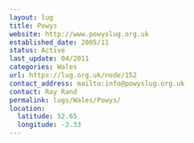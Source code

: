 ```yaml
---
layout: lug
title: Powys
website: http://www.powyslug.org.uk
established_date: 2005/11
status: Active
last_update: 04/2011
categories: Wales
url: https://lug.org.uk/node/152
contact_address: mailto:info@powyslug.org.uk
contact: Ray Rand
permalink: lugs/Wales/Powys/
location:
  latitude: 52.65
  longitude: -3.33
---
```


